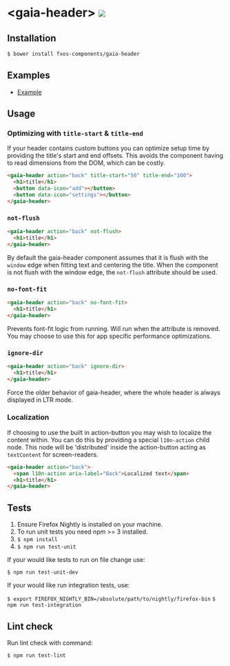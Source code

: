 # &lt;gaia-header&gt; [![](https://travis-ci.org/fxos-components/gaia-header.svg)](https://travis-ci.org/fxos-components/gaia-header)

## Installation

```bash
$ bower install fxos-components/gaia-header
```

## Examples

- [Example](http://fxos-components.github.io/gaia-header/)

## Usage

### Optimizing with `title-start` & `title-end`

If your header contains custom buttons you can optimize setup time by providing the title's start and end offsets. This avoids the component having to read dimensions from the DOM, which can be costly.

```html
<gaia-header action="back" title-start="50" title-end="100">
  <h1>title</h1>
  <button data-icon="add"></button>
  <button data-icon="settings"></button>
</gaia-header>
```

### `not-flush`

```html
<gaia-header action="back" not-flush>
  <h1>title</h1>
</gaia-header>
```

By default the gaia-header component assumes that it is flush with the `window` edge when fitting text and centering the title. When the component is not flush with the window edge, the `not-flush` attribute should be used.

### `no-font-fit`

```html
<gaia-header action="back" no-font-fit>
  <h1>title</h1>
</gaia-header>
```

Prevents font-fit logic from running. Will run when the attribute is removed. You may choose to use this for app specific performance optimizations.

### `ignore-dir`

```html
<gaia-header action="back" ignore-dir>
  <h1>title</h1>
</gaia-header>
```

Force the older behavior of gaia-header, where the whole header is always displayed in LTR mode.

### Localization

If choosing to use the built in action-button you may wish to localize the content within. You can do this by providing a special `l10n-action` child node. This node will be 'distributed' inside the action-button acting as `textContent` for screen-readers.

```html
<gaia-header action="back">
  <span l10n-action aria-label="Back">Localized text</span>
  <h1>title</h1>
</gaia-header>
```

## Tests

1. Ensure Firefox Nightly is installed on your machine.
2. To run unit tests you need npm >= 3 installed.
3. `$ npm install`
4. `$ npm run test-unit`

If your would like tests to run on file change use:

`$ npm run test-unit-dev`

If your would like run integration tests, use:

`$ export FIREFOX_NIGHTLY_BIN=/absolute/path/to/nightly/firefox-bin`
`$ npm run test-integration`

## Lint check

Run lint check with command:

`$ npm run test-lint`
